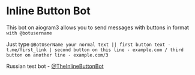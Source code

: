 # Inline Button Bot
This bot on aiogram3 allows you to send messages with buttons in format `with @botusername`

Just type ```@BotUserName your normal text || first button text - t.me/first_link | second button on this line - example.com / third button on another line - example.com/3```


Russian test bot - [@TheInlineButtonBot](https://t.me/TheInlineButtonBot)